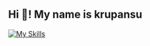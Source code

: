 <h2 align="left">Hi 👋! My name is krupansu </h2>

[![My Skills](https://skillicons.dev/icons?i=html,css,scss,tailwind,bootstrap,js,react,mongodb,firebase,mysql,nodejs,express,postgres,postman,cs,dotnet,flutter,figma,git,github,vscode,notion,discord&perline=23)](https://skillicons.dev)



